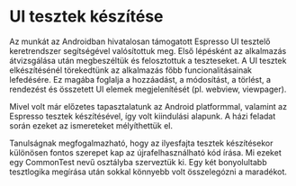 # UI tesztek készítése
Az munkát az Androidban hivatalosan támogatott Espresso UI tesztelő keretrendszer segítségével valósítottuk meg. Első lépésként az alkalmazás átvizsgálása után megbeszéltük és felosztottuk a teszteseket. A UI tesztek elkészítésénél törekedtünk az alkalmazás főbb funcionalitásainak lefedésére. Ez magába foglalja a hozzáadást, a módosítást, a törlést, a rendezést és összetett UI elemek megjelenítését (pl. webview, viewpager).

Mivel volt már előzetes tapasztalatunk az Android platformmal, valamint az Espresso tesztek készítésével, így volt kiindulási alapunk. A házi feladat során ezeket az ismereteket mélyíthettük el.

Tanulságnak megfogalmazható, hogy az ilyesfajta tesztek készítésekor különösen fontos szerepet kap az újrafelhasználható kód írása. Mi ezeket egy CommonTest nevű osztályba szerveztük ki. Egy két bonyolultabb tesztlogika megírása után sokkal könnyebb volt összelegózni a maradékot.